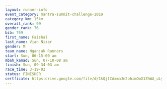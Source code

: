 ```yaml
---
layout: runner-info 
event_category: mantra-summit-challenge-2019 
category_km: 15km 
overall_rank: 99
gender_rank: 76
bib: 769
first_name: Faishal
last_name: Vian Nizar
gender: M
team_name: Nganjuk Runners
start: Sun, 06-15-00 am
mbah_kamad: Sun, 07-10-08 am
finish: Sun, 09-34-03 am
race_time: 3-19-03
status: FINISHER
certficate: https:drive.google.com/file/d/1kQjlCAxmaJn2ohimOoX1ZhWA_uLyXBmK/view?usp=sharing
---
```

